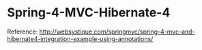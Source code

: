 # Spring-4-MVC-Hibernate-4

Reference: http://websystique.com/springmvc/spring-4-mvc-and-hibernate4-integration-example-using-annotations/
